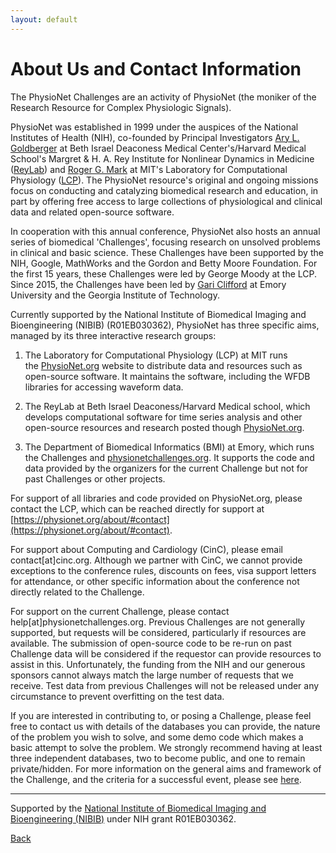 ```yaml
---
layout: default
---
```


# About Us and Contact Information

The PhysioNet Challenges are an activity of PhysioNet (the moniker of the Research Resource for Complex Physiologic Signals).

PhysioNet was established in 1999 under the auspices of the National Institutes of Health (NIH), co-founded by Principal Investigators [Ary L. Goldberger](http://reylab.bidmc.harvard.edu/people/Ary.shtml) at Beth Israel Deaconess Medical Center's/Harvard Medical School's Margret & H. A. Rey Institute for Nonlinear Dynamics in Medicine ([ReyLab](http://reylab.bidmc.harvard.edu/index.shtml)) and [Roger G. Mark](https://imes.mit.edu/people/faculty/mark-roger/) at MIT's Laboratory for Computational Physiology ([LCP](https://lcp.mit.edu/)). The PhysioNet resource's original and ongoing missions focus on conducting and catalyzing biomedical research and education, in part by offering free access to large collections of physiological and clinical data and related open-source software.

In cooperation with this annual conference, PhysioNet also hosts an annual series of biomedical 'Challenges', focusing research on unsolved problems in clinical and basic science. These Challenges have been supported by the NIH, Google, MathWorks and the Gordon and Betty Moore Foundation. For the first 15 years, these Challenges were led by George Moody at the LCP. Since 2015, the Challenges have been led by [Gari Clifford](http://gdclifford.info) at Emory University and the Georgia Institute of Technology.

Currently supported by the National Institute of Biomedical Imaging and Bioengineering (NIBIB) (R01EB030362), PhysioNet has three specific aims, managed by its three interactive research groups:

1. The Laboratory for Computational Physiology (LCP) at MIT runs the [PhysioNet.org](https://physionet.org) website to distribute data and resources such as open-source software. It maintains the software, including the WFDB libraries for accessing waveform data.

2. The ReyLab at Beth Israel Deaconess/Harvard Medical school, which develops computational software for time series analysis and other open-source resources and research posted though [PhysioNet.org](https://physionet.org).

3. The Department of Biomedical Informatics (BMI) at Emory, which runs the Challenges and [physionetchallenges.org](https://physionetchallenges.org). It supports the code and data provided by the organizers for the current Challenge but not for past Challenges or other projects.

For support of all libraries and code provided on PhysioNet.org, please contact the LCP, which can be reached directly for support at [https://physionet.org/about/#contact](https://physionet.org/about/#contact).

For support about Computing and Cardiology (CinC), please email contact[at]cinc.org. Although we partner with CinC, we cannot provide exceptions to the conference rules, discounts on fees, visa support letters for attendance, or other specific information about the conference not directly related to the Challenge.

For support on the current Challenge, please contact help[at]physionetchallenges.org. Previous Challenges are not generally supported, but requests will be considered, particularly if resources are available. The submission of open-source code to be re-run on past Challenge data will be considered if the requestor can provide resources to assist in this. Unfortunately, the funding from the NIH and our generous sponsors cannot always match the large number of requests that we receive. Test data from previous Challenges will not be released under any circumstance to prevent overfitting on the test data.

If you are interested in contributing to, or posing a Challenge, please feel free to contact us with details of the databases you can provide, the nature of the problem you wish to solve, and some demo code which makes a basic attempt to solve the problem. We strongly recommend having at least three independent databases, two to become public, and one to remain private/hidden. For more information on the general aims and framework of the Challenge, and the criteria for a successful event, please see [here](https://arxiv.org/abs/2007.10502).

---

Supported by the [National Institute of Biomedical Imaging and Bioengineering (NIBIB)](https://www.nibib.nih.gov/) under NIH grant R01EB030362.

[Back](../)
